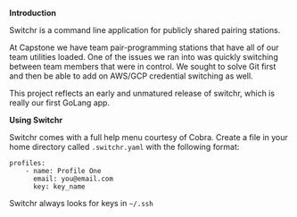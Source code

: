 **Introduction**

Switchr is a command line application for publicly shared pairing stations.

At Capstone we have team pair-programming stations that have all of our team utilities loaded. One of the issues we ran into was quickly switching between team members that were in control. We sought to solve Git first and then be able to add on AWS/GCP credential switching as well. 

This project reflects an early and unmatured release of switchr, which is really our first GoLang app.

**Using Switchr**

Switchr comes with a full help menu courtesy of Cobra.
Create a file in your home directory called `.switchr.yaml` with the following format:

```
profiles:
    - name: Profile One
      email: you@email.com
      key: key_name
```

Switchr always looks for keys in `~/.ssh`

